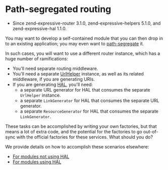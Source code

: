# Path-segregated routing

- Since zend-expressive-router 3.1.0, zend-expressive-helpers 5.1.0, and
  zend-expressive-hal 1.1.0.

You may want to develop a self-contained module that you can then drop in
to an existing application; you may even want to [path-segregate](../features/router/piping.md#path-segregation) it.

In such cases, you will want to use a different router instance, which has a
huge number of ramifications:

- You'll need separate routing middleware.
- You'll need a separate [UrlHelper](../features/helpers/url-helper.md) instance, as well as its related middleware,
  if you are generating URIs.
- If you are generating [HAL](https://docs.zendframework.com/zend-expressive-hal/),
  you'll need:
  - a separate URL generator for HAL that consumes the separate `UrlHelper`
    instance.
  - a separate `LinkGenerator` for HAL that consumes the separate URL generator.
  - a separate `ResourceGenerator` for HAL that consumes the separate
    `LinkGenerator`.

These tasks can be accomplished by writing your own factories, but that means a
lot of extra code, and the potential for the factories to go out-of-sync with
the official factories for these services. What should you do?

We provide details on how to accomplish these scenarios elsewhere:

- [For modules not using HAL](../features/helpers/url-helper.md#router-specific-helpers)
- [For modules using HAL](https://docs.zendframework.com/zend-expressive-hal/cookbook/path-segregated-uri-generation/)
